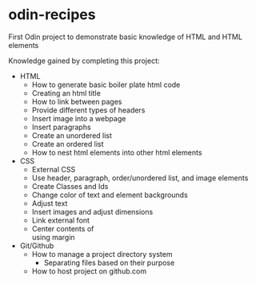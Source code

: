 # odin-recipes

First Odin project to demonstrate basic knowledge of HTML and HTML elements 

Knowledge gained by completing this project:
* HTML
    * How to generate basic boiler plate html code
    * Creating an html title
    * How to link between pages
    * Provide different types of headers 
    * Insert image into a webpage
    * Insert paragraphs
    * Create an unordered list
    * Create an ordered list
    * How to nest html elements into other html elements
* CSS
    * External CSS
    * Use header, paragraph, order/unordered list, and image elements
    * Create Classes and Ids
    * Change color of text and element backgrounds
    * Adjust text
    * Insert images and adjust dimensions
    * Link external font
    * Center contents of <div> using margin
* Git/Github
    * How to manage a project directory system
        * Separating files based on their purpose
    * How to host project on github.com
